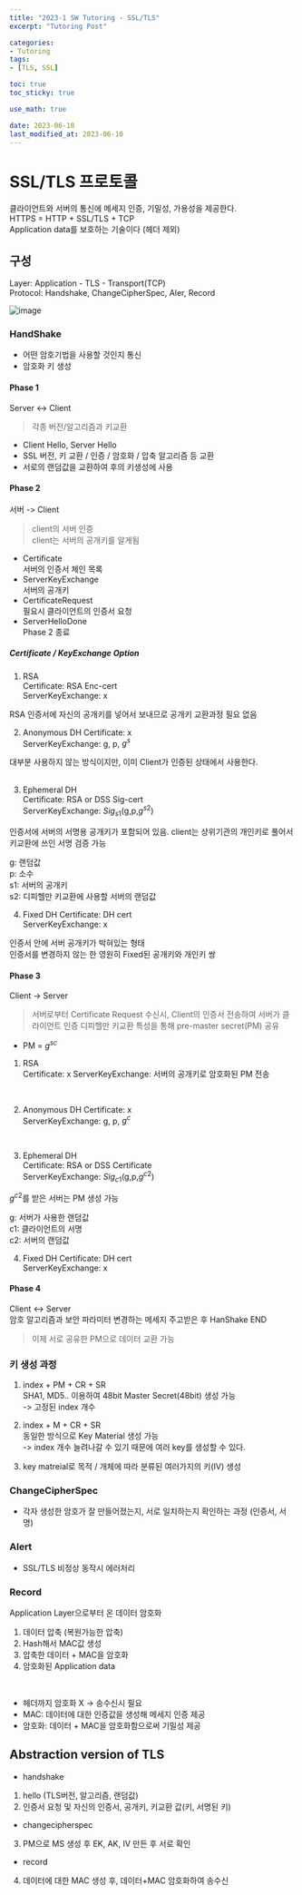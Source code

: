 ```yaml
---
title: "2023-1 SW Tutoring - SSL/TLS"
excerpt: "Tutoring Post"

categories:
- Tutoring
tags:
- [TLS, SSL]

toc: true
toc_sticky: true

use_math: true

date: 2023-06-10
last_modified_at: 2023-06-10
---
```

# SSL/TLS 프로토콜
클라이언트와 서버의 통신에 메세지 인증, 기밀성, 가용성을 제공한다.  
HTTPS = HTTP + SSL/TLS + TCP  
Application data를 보호하는 기술이다 (헤더 제외)  

## 구성
Layer: Application - TLS - Transport(TCP)  
Protocol: Handshake, ChangeCipherSpec, Aler, Record

![image](https://github.com/ssoxong/ssoxong.github.io/assets/112956015/3ffcd4c4-6d99-49ef-ae4f-2f0271273b0e)

### HandShake  
- 어떤 암호기법을 사용할 것인지 통신
- 암호화 키 생성

#### Phase 1
Server <-> Client
> 각종 버전/알고리즘과 키교환

- Client Hello, Server Hello
- SSL 버전, 키 교환 / 인증 / 암호화 / 압축 알고리즘 등 교환
- 서로의 랜덤값을 교환하여 후의 키생성에 사용

#### Phase 2
서버 -> Client  
> client의 서버 인증  
client는 서버의 공개키를 알게됨

- Certificate  
    서버의 인증서 체인 목록
- ServerKeyExchange  
    서버의 공개키 
- CertificateRequest  
    필요시 클라이언트의 인증서 요청  
- ServerHelloDone  
    Phase 2 종료

##### Certificate / KeyExchange Option
1. RSA  
Certificate: RSA Enc-cert  
ServerKeyExchange: x  

RSA 인증서에 자신의 공개키를 넣어서 보내므로 공개키 교환과정 필요 없음
<br>

2. Anonymous DH
Certificate: x  
ServerKeyExchange: g, p, $g^s$

대부분 사용하지 않는 방식이지만, 이미 Client가 인증된 상태에서 사용한다.  
<br>

3. Ephemeral DH  
Certificate: RSA or DSS Sig-cert  
ServerKeyExchange: $Sig_{s1}$(g,p,$g^{s2}$)  

인증서에 서버의 서명용 공개키가 포함되어 있음. client는 상위기관의 개인키로 풀어서 키교환에 쓰인 서명 검증 가능  

g: 랜덤값   
p: 소수  
s1: 서버의 공개키  
s2: 디피헬만 키교환에 사용할 서버의 랜덤값
<br>

4. Fixed DH
Certificate: DH cert  
ServerKeyExchange: x  

인증서 안에 서버 공개키가 박혀있는 형태  
인증서를 변경하지 않는 한 영원히 Fixed된 공개키와 개인키 쌍

#### Phase 3
Client -> Server   
> 서버로부터 Certificate Request 수신시, Client의 인증서 전송하여 서버가 클라이언트 인증 
디피헬만 키교환 특성을 통해 pre-master secret(PM) 공유 

- PM = $g^{sc}$

1. RSA  
Certificate: x 
ServerKeyExchange: 서버의 공개키로 암호화된 PM 전송 
<br>

2. Anonymous DH
Certificate: x  
ServerKeyExchange: g, p, $g^c$
<br>

3. Ephemeral DH  
Certificate: RSA or DSS Certificate  
ServerKeyExchange: $Sig_{c1}$(g,p,$g^{c2}$)    

$g^{c2}$를 받은 서버는 PM 생성 가능

g: 서버가  사용한 랜덤값  
c1: 클라이언트의 서명  
c2: 서버의 랜덤값
<br>

4. Fixed DH
Certificate: DH cert  
ServerKeyExchange: x  

#### Phase 4  
Client <-> Server  
암호 알고리즘과 보안 파라미터 변경하는 메세지 주고받은 후 HanShake END  
> 이제 서로 공유한 PM으로 데이터 교환 가능

### 키 생성 과정
1. index + PM + CR + SR   
SHA1, MD5.. 이용하여 48bit Master Secret(48bit) 생성 가능    
-> 고정된 index 개수

2. index + M + CR + SR  
동일한 방식으로 Key Material 생성 가능  
-> index 개수 늘려나갈 수 있기 때문에 여러 key를 생성할 수 있다. 

3. key matreial로 목적 / 개체에 따라 분류된 여러가지의 키(IV) 생성

### ChangeCipherSpec
- 각자 생성한 암호가 잘 만들어졌는지, 서로 일치하는지 확인하는 과정 (인증서, 서명)

### Alert
- SSL/TLS 비정상 동작시 에러처리  

### Record
Application Layer으로부터 온 데이터 암호화  
1. 데이터 압축 (복원가능한 압축)
2. Hash해서 MAC값 생성
3. 압축한 데이터 + MAC을 암호화
4. 암호화된 Application data
<br>

- 헤더까지 암호화 X -> 송수신시 필요
- MAC: 데이터에 대한 인증값을 생성해 메세지 인증 제공
- 암호화: 데이터 + MAC을 암호화함으로써 기밀성 제공

## Abstraction version of TLS
- handshake
1. hello (TLS버전, 알고리즘, 랜덤값)
2. 인증서 요청 및 자신의 인증서, 공개키, 키교환 값(키, 서명된 키)

- changecipherspec
3. PM으로 MS 생성 후 EK, AK, IV 만든 후 서로 확인

- record
4. 데이터에 대한 MAC 생성 후, 데이터+MAC 암호화하여 송수신